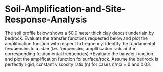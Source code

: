 # Soil-Amplification-and-Site-Response-Analysis
The soil profile below shows a 50.0 meter thick clay deposit underlain by bedrock. Evaluate
the transfer functions requested below and plot the amplification function with respect to
frequency. Identify the fundamental frequencies in a table (i.e. frequencies, amplification ratio at
the corresponding fundamental frequencies)
*Evaluate the transfer function and plot the amplification function for surface/rock. Assume
the bedrock is perfectly rigid, constant viscosity ratio (η) for cases η/ηcr = 0 and 0.03.

